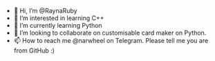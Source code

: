 - 👋 Hi, I’m @RaynaRuby
- 👀 I’m interested in learning C++
- 🌱 I’m currently learning Python
- 💞️ I’m looking to collaborate on customisable card maker on Python.
- 📫 How to reach me @narwheel on Telegram. Please tell me you are from GitHub :)

<!---
RaynaRuby/RaynaRuby is a ✨ special ✨ repository because its `README.md` (this file) appears on your GitHub profile.
You can click the Preview link to take a look at your changes.
--->
